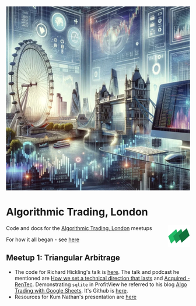 
![](/assets/images/algorithmic-trading-london.png)




# Algorithmic Trading, London
<a href="https://github.com/profitviews/profitviews" target="_blank"><img align="right" width="60" height="60" src="/assets/images/profit-view-logo-small.png"/></a> 

Code and docs for the [Algorithmic Trading, London](https://www.meetup.com/algorithmic-trading-london/) meetups

For how it all began - see [here](/Beginnings.md)

## Meetup 1: Triangular Arbitrage

* The code for Richard Hickling's talk is [here](/meetup-1-triangular-arb/talk-1-profitview/).  The talk and podcast he mentioned are [How we set a technical direction that lasts](https://youtu.be/K24SA57rsr4) and [Acquired - RenTec](https://youtu.be/2KjW4BqNFy0?si=j_l8uIyWrYTCoZwT).  Demonstrating `sqlite` in ProfitView he referred to his blog [Algo Trading with Google Sheets](https://profitview.net/blog/algo-trading-with-google-sheets).  It's Github is [here](https://github.com/profitviews/botsheet).
* Resources for Kum Nathan's presentation are [here](/meetup-1-triangular-arb/talk-2-tri-arb/)